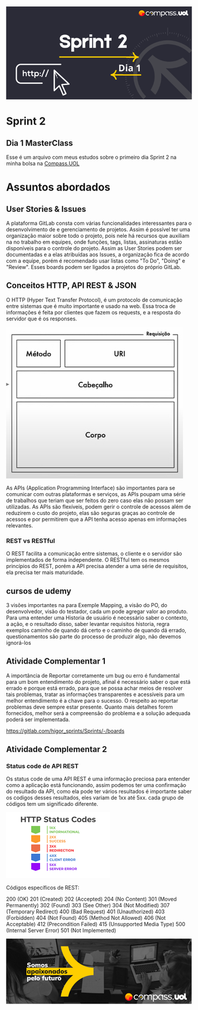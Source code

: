 ![Sprint 2, dia 1](img/readMeImg/S2d1Banner.png)


# Sprint 2
## Dia 1 MasterClass

Esse é um arquivo com meus estudos sobre o primeiro dia Sprint 2 na minha bolsa na [Compass.UOL](https://compass.uol/en/about-us/)


# Assuntos abordados


## User Stories & Issues
A plataforma GitLab consta com várias funcionalidades interessantes para o desenvolvimento de e gerenciamento de projetos. Assim é possível ter uma organização maior sobre todo o projeto, pois nele há recursos que auxiliam na no trabalho em equipes, onde funções, tags, listas, assinaturas estão disponíveis para o controle do projeto.
Assim as User Stories podem ser documentadas e a elas atribuídas aos Issues, a organização fica de acordo com a equipe, porém é recomendado usar listas como "To Do", "Doing" e "Review".
Esses boards podem ser ligados a projetos do próprio GitLab.


## Conceitos HTTP, API REST & JSON
O HTTP (Hyper Text Transfer Protocol), é um protocolo de comunicação entre sistemas que é muito importante e usado na web.
Essa troca de informações é feita por clientes que fazem os requests, e a resposta do servidor que é os responses.


![Requisição](img/esquema.png)


As APIs (Application Programming Interface) são importantes para se comunicar com outras plataformas e serviços, as APIs poupam uma série de trabalhos que teriam que ser feitos do zero caso elas não possam ser utilizadas.
As APIs são flexíveis, podem gerir o controle de acessos além de reduzirem o custo do projeto, elas são seguras graças ao controle de acessos e por permitirem que a API tenha acesso apenas em informações relevantes.


### REST vs RESTful


O REST facilita a comunicação entre sistemas, o cliente e o servidor são implementados de forma independente.
O RESTful tem os mesmos princípios do REST, porém a API precisa atender a uma série de requisitos, ela precisa ter mais maturidade.


## cursos de udemy


3 visões importantes na para Exemple Mapping, a visão do PO, do desenvolvedor, visão do testador, cada um pode agregar valor ao produto. Para uma entender uma Historia de usuário é necessário saber o contexto, a ação, e o resultado disso, saber levantar requisitos
historia, regra exemplos  caminho de quando dá certo e o caminho de quando dá errado, questionamentos são parte do processo de produzir algo, não devemos ignorá-los


## Atividade Complementar 1


A importância de Reportar corretamente um bug ou erro é fundamental para um bom entendimento do projeto, afinal é necessário saber o que está errado e porque está errado, para que se possa achar meios de resolver tais problemas, tratar as informações transparentes e acessíveis para um melhor entendimento é a chave para o sucesso. O respeito ao reportar problemas deve sempre estar presente. Quanto mais detalhes forem fornecidos, melhor será a compreensão do problema e a solução adequada poderá ser implementada.


https://gitlab.com/higor_sprints/Sprints/-/boards


## Atividade Complementar 2
### Status code de API REST
Os status code de uma API REST é uma informação preciosa para entender como a aplicação está funcionando, assim podemos ter uma confirmação do resultado da API, como ela pode ter vários resultados é importante saber os codigos desses resultados, eles variam de 1xx até 5xx. cada grupo de códigos tem um significado diferente.

![Grupos de Status Codes](img/statusCode.png)

Códigos específicos de REST:

200 (OK)
201 (Created)
202 (Accepted)
204 (No Content)
301 (Moved Permanently)
302 (Found)
303 (See Other)
304 (Not Modified)
307 (Temporary Redirect)
400 (Bad Request)
401 (Unauthorized)
403 (Forbidden)
404 (Not Found)
405 (Method Not Allowed)
406 (Not Acceptable)
412 (Precondition Failed)
415 (Unsupported Media Type)
500 (Internal Server Error)
501 (Not Implemented)


![Rodapé](img/readMeImg/rodape.png)